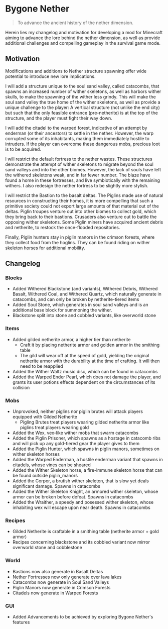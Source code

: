 # Bygone Nether
> To advance the ancient history of the nether dimension.

Herein lies my changelog and motivation for developing a mod for Minecraft aiming to advance the lore behind the nether dimension, as well as provide additional challenges and compelling gameplay in the survival game mode.

## Motivation

Modifications and additions to Nether structure spawning offer wide potential to introduce new lore implications.

I will add a structure unique to the soul sand valley, called catacombs, that spawns an increased number of wither skeletons, as well as harbors wither skulls, to make the spawning of the wither less grindy. This will make the soul sand valley the true home of the wither skeletons, as well as provide a unique challenge to the player: A vertical structure (not unlike the end city) but such that the only feasible entrance (pre-netherite) is at the top of the structure, and the player must fight their way down.

I will add the citadel to the warped forest, indicative of an attempt by enderman (or their ancestors) to settle in the nether. However, the warp corrupted some of its inhabitants, making them immediately hostile to intruders. If the player can overcome these dangerous mobs, precious loot is to be acquired.

I will restrict the default fortress to the nether wastes. These structures demonstrate the attempt of wither skeletons to migrate beyond the soul sand valleys and into the other biomes. However, the lack of souls have left the withered skeletons weak, and in far fewer number. The blaze have found a home in these fortresses, and live symbiotically with the remaining withers. I also redesign the nether fortress to be slightly more stylish.

I will restrict the Bastion to the basalt deltas. The Piglins made use of natural resources in constructing their homes, it is more compelling that such a primitive society could not export large amounts of that material out of the deltas. Piglin troupes venture out into other biomes to collect gold, which they bring back to their bastions. Crusaders also venture out to battle the opposing wither skeletons. Some Piglin miners have acquired ancient debris and netherite, to restock the once-flooded repositories.

Finally, Piglin hunters stay in piglin manors in the crimson forests, where they collect food from the hoglins. They can be found riding on wither skeleton horses for additional mobility.

## Changelog

### Blocks
* Added Withered Blackstone (and variants), Withered Debris, Withered Basalt, Withered Coal, and Withered Quartz, which naturally generate in catacombs, and can only be broken by netherite-tiered items
* Added Soul Stone, which generates in soul sand valleys and is an additional base block for summoning the wither.
* Blackstone split into stone and cobbled variants, like overworld stone

### Items
* Added gilded netherite armor, a higher tier than netherite
  * Craft it by placing netherite armor and golden armor in the smithing table
  * The gild will wear off at the speed of gold, yielding the original netherite armor with the durability at the time of crafting. It will then need to be reapplied
* Added the Wither Waltz music disc, which can be found in catacombs
* Added the Warped Ender Pearl, which does not damage the player, and grants its user potions effects dependent on the circumstances of its collision

### Mobs
* Unprovoked, neither piglins nor piglin brutes will attack players equipped with Gilded Netherite
  * Pigling Brutes treat players wearing gilded netherite armor like piglins treat players wearing gold
* Added the Wex, vex-like wither mobs that swarm catacombs
* Added the Piglin Prisoner, which spawns as a hostage in catacomb ribs and will pick up any gold-tiered gear the player gives to them
* Added the Piglin Hunter, which spawns in piglin manors, sometimes on wither skeleton horses
* Added the Warped Enderman, a hostile enderman variant that spawns in citadels, whose vines can be sheared
* Added the Wither Skeleton horse, a fire-immune skeleton horse that can be found outside piglin_manors
* Added the Corpor, a brutish wither skeleton, that is slow yet deals significant damage. Spawns in catacombs
* Added the Wither Skeleton Knight, an armored wither skeleton, whose armor can be broken before defeat. Spawns in catacombs
* Added the Wraither, a speedy and posessed wither skeleton, whose inhabiting wex will escape upon near death. Spawns in catacombs

### Recipes
* Gilded Netherite is craftable in a smithing table (netherite armor + gold armor)
* Recipes concerning blackstone and its cobbled variant now mirror overworld stone and cobblestone

### World
* Bastions now also generate in Basalt Deltas
* Nether Fortresses now only generate over lava lakes
* Catacombs now generate in Soul Sand Valleys
* Piglin Manors now generate in Crimson Forests
* Citadels now generate in Warped Forests

### GUI
* Added Advancements to be achieved by exploring Bygone Nether's features
